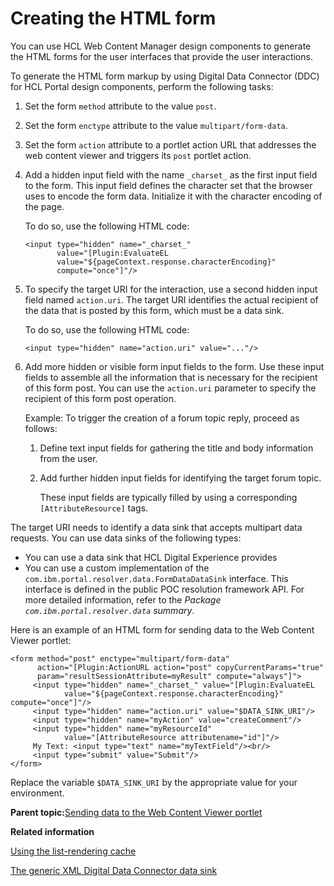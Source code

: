 # Creating the HTML form 

You can use HCL Web Content Manager design components to generate the HTML forms for the user interfaces that provide the user interactions.

To generate the HTML form markup by using Digital Data Connector \(DDC\) for HCL Portal design components, perform the following tasks:

1.  Set the form `method` attribute to the value `post`.

2.  Set the form `enctype` attribute to the value `multipart/form-data`.

3.  Set the form `action` attribute to a portlet action URL that addresses the web content viewer and triggers its `post` portlet action.

4.  Add a hidden input field with the name `_charset_` as the first input field to the form. This input field defines the character set that the browser uses to encode the form data. Initialize it with the character encoding of the page.

    To do so, use the following HTML code:

    ```
    <input type="hidden" name="_charset_" 
           value="[Plugin:EvaluateEL 
           value="${pageContext.response.characterEncoding}" 
           compute="once"]"/>
    ```

5.  To specify the target URI for the interaction, use a second hidden input field named `action.uri`. The target URI identifies the actual recipient of the data that is posted by this form, which must be a data sink.

    To do so, use the following HTML code:

    ```
    <input type="hidden" name="action.uri" value="..."/>
    ```

6.  Add more hidden or visible form input fields to the form. Use these input fields to assemble all the information that is necessary for the recipient of this form post. You can use the `action.uri` parameter to specify the recipient of this form post operation.

    Example: To trigger the creation of a forum topic reply, proceed as follows:

    1.  Define text input fields for gathering the title and body information from the user.

    2.  Add further hidden input fields for identifying the target forum topic.

        These input fields are typically filled by using a corresponding `[AttributeResource]` tags.


The target URI needs to identify a data sink that accepts multipart data requests. You can use data sinks of the following types:

-   You can use a data sink that HCL Digital Experience provides
-   You can use a custom implementation of the `com.ibm.portal.resolver.data.FormDataDataSink` interface. This interface is defined in the public POC resolution framework API. For more detailed information, refer to the *Package `com.ibm.portal.resolver.data` summary*.

Here is an example of an HTML form for sending data to the Web Content Viewer portlet:

```
<form method="post" enctype="multipart/form-data" 
      action="[Plugin:ActionURL action="post" copyCurrentParams="true" 
      param="resultSessionAttribute=myResult" compute="always"]">
     <input type="hidden" name="_charset_" value="[Plugin:EvaluateEL 
            value="${pageContext.response.characterEncoding}" compute="once"]"/>
     <input type="hidden" name="action.uri" value="$DATA_SINK_URI"/>
     <input type="hidden" name="myAction" value="createComment"/>
     <input type="hidden" name="myResourceId" 
            value="[AttributeResource attributename="id"]"/>
     My Text: <input type="text" name="myTextField"/><br/>
     <input type="submit" value="Submit"/>
</form>
```

Replace the variable `$DATA_SINK_URI` by the appropriate value for your environment.

**Parent topic:**[Sending data to the Web Content Viewer portlet ](../social/plrf_sendata2wcv.md)

**Related information**  


[Using the list-rendering cache ](../panel_help/plrf_tune_markup_chache.md)

[The generic XML Digital Data Connector data sink ](../social/plrf_use_gen_xml_ddc_datasink.md)

